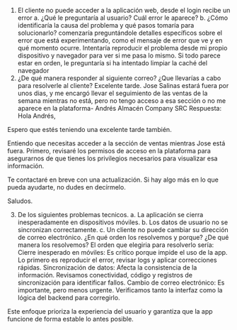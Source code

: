 1. El cliente no puede acceder a la aplicación web, desde el login recibe un error
   a. ¿Qué le preguntaría al usuario?
   Cuál error le aparece?
   b. ¿Cómo identificaría la causa del problema y qué pasos tomaría para
   solucionarlo?
   comenzaría preguntándole detalles específicos sobre el error que está experimentando, como el mensaje de error que ve y en qué momento ocurre. Intentaría reproducir el problema desde mi propio dispositivo y navegador para ver si me pasa lo mismo.
   Si todo parece estar en orden, le preguntaría si ha intentado limpiar la caché del navegador
2. ¿De qué manera responder al siguiente correo? ¿Que llevarías a cabo para
   resolverle al cliente?
   Excelente tarde.
   Jose Salinas estará fuera por unos dias, y me encargó llevar el seguimiento de las
   ventas de la semana mientras no está, pero no tengo acceso a esa sección o no me
   aparece en la plataforma-
   Andrés
   Almacén
   Company SRC
   Respuesta:
   Hola Andrés,

Espero que estés teniendo una excelente tarde también.

Entiendo que necesitas acceder a la sección de ventas mientras Jose está fuera. Primero, revisaré los permisos de acceso en la plataforma para asegurarnos de que tienes los privilegios necesarios para visualizar esa información.

Te contactaré en breve con una actualización. Si hay algo más en lo que pueda ayudarte, no dudes en decírmelo.

Saludos.

3. De los siguientes problemas tecnicos.
   a. La aplicación se cierra inesperadamente en dispositivos móviles.
   b. Los datos de usuario no se sincronizan correctamente.
   c. Un cliente no puede cambiar su dirección de correo electrónico.
   ¿En qué orden los resolvemos y porque?
   ¿De qué manera los resolvemos?
   El orden que elegiria para resolverlo sería:
   Cierre inesperado en móviles: Es crítico porque impide el uso de la app. Lo primero es reproducir el error, revisar logs y aplicar correcciones rápidas.
   Sincronización de datos: Afecta la consistencia de la información. Revisamos conectividad, código y registros de sincronización para identificar fallos.
   Cambio de correo electrónico: Es importante, pero menos urgente. Verificamos tanto la interfaz como la lógica del backend para corregirlo.

Este enfoque prioriza la experiencia del usuario y garantiza que la app funcione de forma estable lo antes posible.
